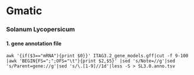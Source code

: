 # Gmatic

### Solanum Lycopersicum

#### 1. gene annotation file
```
awk '{if($3=="mRNA"){print $0}}' ITAG3.2_gene_models.gff|cut -f 9-100 |awk 'BEGIN{FS=";";OFS="\t"}{print $2,$5}' |sed 's/Note=//g'|sed 's/Parent=gene://g'|sed 's/\.[1-9]//1d'|less -S > SL3.0.anno.tsv
```
